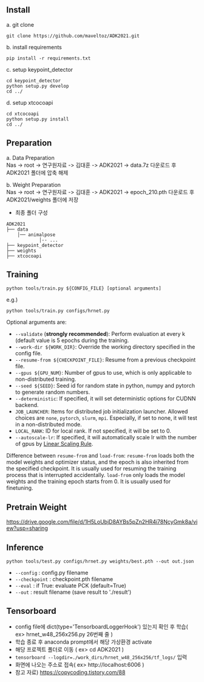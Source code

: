 ## Install
a. git clone  
```shell
git clone https://github.com/maveltoz/ADK2021.git
```

b. install requirements
```shell
pip install -r requirements.txt
```

c. setup keypoint_detector
```shell
cd keypoint_detector  
python setup.py develop  
cd ../
```

d. setup xtcocoapi
```shell
cd xtcocoapi  
python setup.py install  
cd ../
```

## Preparation
a. Data Preparation  
Nas -> root -> 연구원자료 -> 김대훈 -> ADK2021 -> data.7z 다운로드 후 ADK2021 폴더에 압축 해제  

b. Weight Preparation  
Nas -> root -> 연구원자료 -> 김대훈 -> ADK2021 -> epoch_210.pth 다운로드 후 ADK2021/weights 폴더에 저장  

- 최종 폴더 구성  

```text
ADK2021
├── data
    │── animalpose
            │-- ...
├── keypoint_detector
├── weights
├── xtcocoapi
```

## Training
```shell
python tools/train.py ${CONFIG_FILE} [optional arguments]  
```

e.g.)  
```shell
python tools/train.py configs/hrnet.py
```

Optional arguments are:

- `--validate` (**strongly recommended**): Perform evaluation at every k (default value is 5 epochs during the training.
- `--work-dir ${WORK_DIR}`: Override the working directory specified in the config file.
- `--resume-from ${CHECKPOINT_FILE}`: Resume from a previous checkpoint file.
- `--gpus ${GPU_NUM}`: Number of gpus to use, which is only applicable to non-distributed training.
- `--seed ${SEED}`: Seed id for random state in python, numpy and pytorch to generate random numbers.
- `--deterministic`: If specified, it will set deterministic options for CUDNN backend.
- `JOB_LAUNCHER`: Items for distributed job initialization launcher. Allowed choices are `none`, `pytorch`, `slurm`, `mpi`. Especially, if set to none, it will test in a non-distributed mode.
- `LOCAL_RANK`: ID for local rank. If not specified, it will be set to 0.
- `--autoscale-lr`: If specified, it will automatically scale lr with the number of gpus by [Linear Scaling Rule](https://arxiv.org/abs/1706.02677).

Difference between `resume-from` and `load-from`:
`resume-from` loads both the model weights and optimizer status, and the epoch is also inherited from the specified checkpoint. It is usually used for resuming the training process that is interrupted accidentally.
`load-from` only loads the model weights and the training epoch starts from 0. It is usually used for finetuning.

## Pretrain Weight
https://drive.google.com/file/d/1H5LoUbjD8AYBs5pZn2HR4i78NcyGmk8a/view?usp=sharing

## Inference
```shell
python tools/test.py configs/hrnet.py weights/best.pth --out out.json
```

- `--config` : config.py filename
- `--checkpoint` : checkpoint.pth filename
- `--eval` : if True: evaluate PCK (default=True)
- `--out` : result filename (save result to './result')

## Tensorboard
- config file에 dict(type='TensorboardLoggerHook') 있는지 확인 후 학습( ex> hrnet_w48_256x256.py 26번째 줄 )
- 학습 종료 후 anaconda prompt에서 해당 가상환경 activate
- 해당 프로젝트 폴더로 이동 ( ex> cd ADK2021 )
- `tensorboard --logdir=./work_dirs/hrnet_w48_256x256/tf_logs/` 입력
- 화면에 나오는 주소로 접속( ex> http://localhost:6006 )
- 참고 자료) https://copycoding.tistory.com/88
